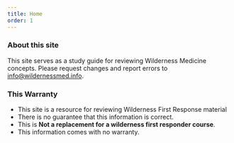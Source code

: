 ```yaml
---
title: Home
order: 1
---
```


### About this site

This site serves as a study guide for reviewing Wilderness Medicine concepts. Please request changes and report errors to
info@wildernessmed.info.

### This Warranty

- This site is a resource for reviewing Wilderness First Response material
- There is no guarantee that this information is correct.
- This is **Not a replacement for a wilderness first responder course**.
- This information comes with no warranty.
